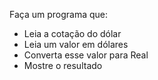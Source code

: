 Faça um programa que:

- Leia a cotação do dólar
- Leia um valor em dólares
- Converta esse valor para Real
- Mostre o resultado